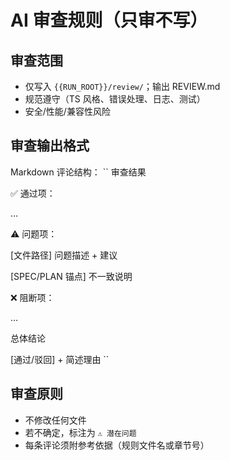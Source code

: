 # AI 审查规则（只审不写）

## 审查范围
- 仅写入 `{{RUN_ROOT}}/review/`；输出 REVIEW.md
- 规范遵守（TS 风格、错误处理、日志、测试）
- 安全/性能/兼容性风险

## 审查输出格式
Markdown 评论结构：
``
审查结果

✅ 通过项：

…

⚠️ 问题项：

[文件路径] 问题描述 + 建议

[SPEC/PLAN 锚点] 不一致说明

❌ 阻断项：

…

总体结论

[通过/驳回] + 简述理由
``

## 审查原则
- 不修改任何文件
- 若不确定，标注为 `⚠️ 潜在问题`
- 每条评论须附参考依据（规则文件名或章节号）
